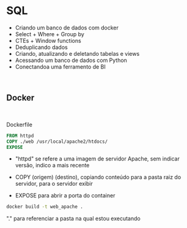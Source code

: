 # SQL 

- Criando um banco de dados com docker
- Select + Where + Group by
- CTEs + Window functions
- Deduplicando dados
- Criando, atualizando e deletando tabelas e views
- Acessando um banco de dados com Python
- Conectandoa uma ferramento de BI


<br>

## Docker
<br>

Dockerfile

```Dockerfile
FROM httpd
COPY ./web /usr/local/apache2/htdocs/
EXPOSE 
```

- "httpd" se refere a uma imagem de servidor Apache, sem indicar versão, indico a mais recente

- COPY (origem) (destino), copiando conteúdo para a pasta raiz do servidor, para o servidor exibir

- EXPOSE para abrir a porta do container

```bash
docker build -t web_apache .
```
"." para referenciar a pasta na qual estou executando

